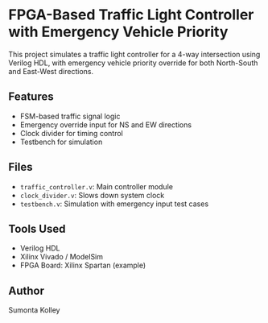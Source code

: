 
# FPGA-Based Traffic Light Controller with Emergency Vehicle Priority

This project simulates a traffic light controller for a 4-way intersection using Verilog HDL, with emergency vehicle priority override for both North-South and East-West directions.

## Features
- FSM-based traffic signal logic
- Emergency override input for NS and EW directions
- Clock divider for timing control
- Testbench for simulation

## Files
- `traffic_controller.v`: Main controller module
- `clock_divider.v`: Slows down system clock
- `testbench.v`: Simulation with emergency input test cases

## Tools Used
- Verilog HDL
- Xilinx Vivado / ModelSim
- FPGA Board: Xilinx Spartan (example)

## Author
Sumonta Kolley
